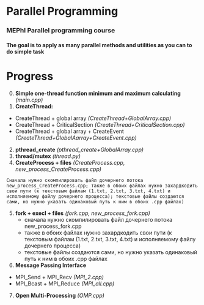 # Parallel Programming

### MEPhI Parallel programming course
#### The goal is to apply as many parallel methods and utilities as you can to do simple task

# Progress

0.   **Simple one-thread function minimum and maximum calculating** *(main.cpp)*
1.   **CreateThread:** 
- CreateThread + global array *(CreateThread+GlobalArray.cpp)*
- CreateThread + CriticalSection *(CreateThread+CriticalSection.cpp)*
- CreateThread + global array + CreateEvent *(CreateThread+GlobalAarray+CreateEvent.cpp)*
2.   **pthread_create** *(pthread_create+GlobalArray.cpp)*
3.   **thread/mutex** *(thread.py)*
4.   **CreateProcess + files** *(CreateProcess.cpp, new_process_CreateProcess.cpp)*
```
Сначала нужно скомпилировать файл дочернего потока new_process_CreateProcess.cpp; также в обоих файлах нужно захардкодить свои пути (к текстовым файлам (1.txt, 2.txt, 3.txt, 4.txt) и исполняемому файлу дочернего процесса); текстовые файлы создаются сами, но нужно указать одинаковый путь к ним в обоих .cpp файлах)
```
5.   **fork + execl + files** *(fork.cpp, new_process_fork.cpp)*
      - сначала нужно скомпилировать файл дочернего потока new_process_fork.cpp
      - также в обоих файлах нужно захардкодить свои пути (к текстовым файлам (1.txt, 2.txt, 3.txt, 4.txt) и исполняемому файлу дочернего процесса)
      - текстовые файлы создаются сами, но нужно указать одинаковый путь к ним в обоих .cpp файлах
6.   **Message Passing Interface**
- MPI_Send + MPI_Recv *(MPI_2.cpp)*
- MPI_Bcast + MPI_Reduce *(MPI_all.cpp)*
7.   **Open Multi-Processing** *(OMP.cpp)*

